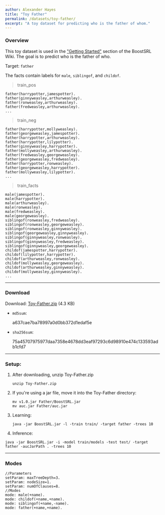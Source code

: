 ```yaml
---
author: Alexander Hayes
title: "Toy Father"
permalink: /datasets/toy-father/
excerpt: "A toy dataset for predicting who is the father of whom."
---
```


### Overview

This toy dataset is used in the ["Getting Started"](/software/boostsrl/wiki/getting-started/) section of the BoostSRL Wiki. The goal is to predict who is the father of who.

Target: `father`

The facts contain labels for `male`, `siblingof`, and `childof`.

> train_pos

    father(harrypotter,jamespotter).
    father(ginnyweasley,arthurweasley).
    father(ronweasley,arthurweasley).
    father(fredweasley,arthurweasley).
    ...

> train_neg

    father(harrypotter,mollyweasley).
    father(georgeweasley,jamespotter).
    father(harrypotter,arthurweasley).
    father(harrypotter,lilypotter).
    father(ginnyweasley,harrypotter).
    father(mollyweasley,arthurweasley).
    father(fredweasley,georgeweasley).
    father(georgeweasley,fredweasley).
    father(harrypotter,ronweasley).
    father(georgeweasley,harrypotter).
    father(mollyweasley,lilypotter).
    ...

> train_facts

    male(jamespotter).
    male(harrypotter).
    male(arthurweasley).
    male(ronweasley).
    male(fredweasley).
    male(georgeweasley).
    siblingof(ronweasley,fredweasley).
    siblingof(ronweasley,georgeweasley).
    siblingof(ronweasley,ginnyweasley).
    siblingof(georgeweasley,ginnyweasley).
    siblingof(ginnyweasley,ronweasley).
    siblingof(ginnyweasley,fredweasley).
    siblingof(ginnyweasley,georgeweasley).
    childof(jamespotter,harrypotter).
    childof(lilypotter,harrypotter).
    childof(arthurweasley,ronweasley).
    childof(mollyweasley,georgeweasley).
    childof(arthurweasley,ginnyweasley).
    childof(mollyweasley,ginnyweasley).
    ...

---

### Download

Download: [Toy-Father.zip](https://github.com/boost-starai/BoostSRL-Misc/blob/master/Datasets/Toy-Father/Toy-Father.zip?raw=true) (4.3 KB)

* `md5sum`:
  <p style="word-break: break-all;">a637cae7ba78997a0d0bb372d1edaf5e</p>

* `sha256sum`:
  <p style="word-break: break-all;">75a45707975977daa7358e4678dd3eaf97293c6d98910e474c133593adb1cfd7</p>

---

### Setup:


1. After downloading, unzip Toy-Father.zip

    `unzip Toy-Father.zip`

2. If you're using a jar file, move it into the Toy-Father directory:

    `mv v1.0.jar Father/BoostSRL.jar`  
    `mv auc.jar Father/auc.jar`

3. Learning:

    `java -jar BoostSRL.jar -l -train train/ -target father -trees 10`

4. Inference:

  `java -jar BoostSRL.jar -i -model train/models -test test/ -target father -aucJarPath . -trees 10`

---

### Modes

    //Parameters
    setParam: maxTreeDepth=3.
    setParam: nodeSize=1.
    setParam: numOfClauses=8.
    //Modes
    mode: male(+name).
    mode: childof(+name,+name).
    mode: siblingof(+name,-name).
    mode: father(+name,+name).
